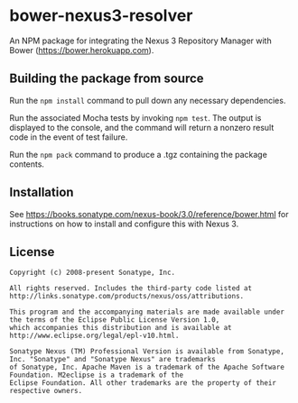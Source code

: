 <!--

Copyright (c) 2008-present Sonatype, Inc.

All rights reserved. Includes the third-party code listed at http://links.sonatype.com/products/nexus/oss/attributions.

This program and the accompanying materials are made available under the terms of the Eclipse Public License Version 1.0,
which accompanies this distribution and is available at http://www.eclipse.org/legal/epl-v10.html.

Sonatype Nexus (TM) Professional Version is available from Sonatype, Inc. "Sonatype" and "Sonatype Nexus" are trademarks
of Sonatype, Inc. Apache Maven is a trademark of the Apache Software Foundation. M2eclipse is a trademark of the
Eclipse Foundation. All other trademarks are the property of their respective owners.

-->

# bower-nexus3-resolver

An NPM package for integrating the Nexus 3 Repository Manager with Bower (<https://bower.herokuapp.com>). 

## Building the package from source

Run the `npm install` command to pull down any necessary dependencies.

Run the associated Mocha tests by invoking `npm test`. The output is displayed to the console, and the command will
return a nonzero result code in the event of test failure.

Run the `npm pack` command to produce a .tgz containing the package contents.

## Installation

See https://books.sonatype.com/nexus-book/3.0/reference/bower.html for instructions on how to install and configure this with Nexus 3.

## License

```
Copyright (c) 2008-present Sonatype, Inc.

All rights reserved. Includes the third-party code listed at http://links.sonatype.com/products/nexus/oss/attributions.

This program and the accompanying materials are made available under the terms of the Eclipse Public License Version 1.0,
which accompanies this distribution and is available at http://www.eclipse.org/legal/epl-v10.html.

Sonatype Nexus (TM) Professional Version is available from Sonatype, Inc. "Sonatype" and "Sonatype Nexus" are trademarks
of Sonatype, Inc. Apache Maven is a trademark of the Apache Software Foundation. M2eclipse is a trademark of the
Eclipse Foundation. All other trademarks are the property of their respective owners.
```

